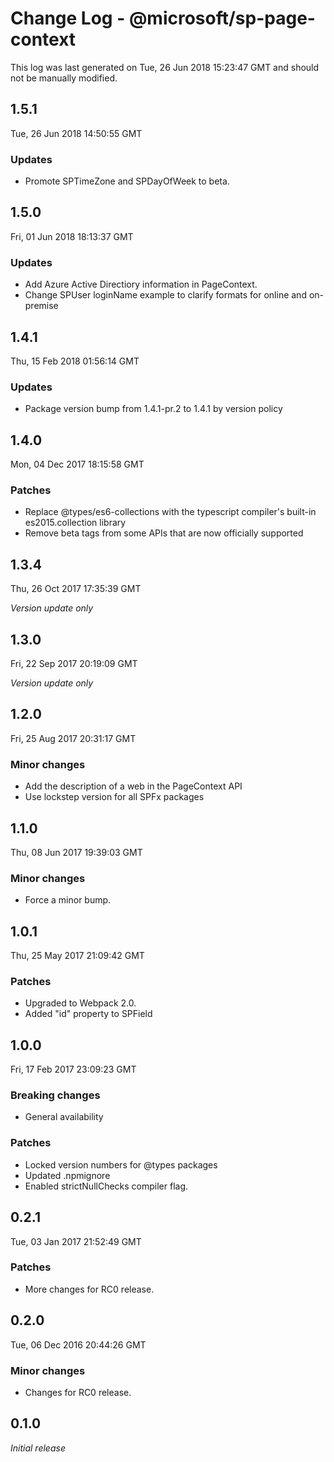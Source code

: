 # Change Log - @microsoft/sp-page-context

This log was last generated on Tue, 26 Jun 2018 15:23:47 GMT and should not be manually modified.

## 1.5.1
Tue, 26 Jun 2018 14:50:55 GMT

### Updates

- Promote SPTimeZone and SPDayOfWeek to beta.

## 1.5.0
Fri, 01 Jun 2018 18:13:37 GMT

### Updates

- Add Azure Active Directiory information in PageContext.
- Change SPUser loginName example to clarify formats for online and on-premise

## 1.4.1
Thu, 15 Feb 2018 01:56:14 GMT

### Updates

- Package version bump from 1.4.1-pr.2 to 1.4.1 by version policy

## 1.4.0
Mon, 04 Dec 2017 18:15:58 GMT

### Patches

- Replace @types/es6-collections with the typescript compiler's built-in es2015.collection library
- Remove beta tags from some APIs that are now officially supported

## 1.3.4
Thu, 26 Oct 2017 17:35:39 GMT

*Version update only*

## 1.3.0
Fri, 22 Sep 2017 20:19:09 GMT

*Version update only*

## 1.2.0
Fri, 25 Aug 2017 20:31:17 GMT

### Minor changes

- Add the description of a web in the PageContext API 
- Use lockstep version for all SPFx packages

## 1.1.0
Thu, 08 Jun 2017 19:39:03 GMT

### Minor changes

- Force a minor bump.

## 1.0.1
Thu, 25 May 2017 21:09:42 GMT

### Patches

- Upgraded to Webpack 2.0.
- Added "id" property to SPField

## 1.0.0
Fri, 17 Feb 2017 23:09:23 GMT

### Breaking changes

- General availability

### Patches

- Locked version numbers for @types packages
- Updated .npmignore
- Enabled strictNullChecks compiler flag.

## 0.2.1
Tue, 03 Jan 2017 21:52:49 GMT

### Patches

- More changes for RC0 release.

## 0.2.0
Tue, 06 Dec 2016 20:44:26 GMT

### Minor changes

- Changes for RC0 release.

## 0.1.0

*Initial release*

